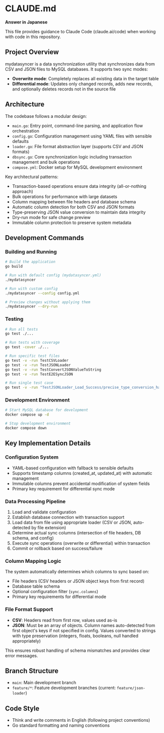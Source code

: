 # CLAUDE.md

**Answer in Japanese**

This file provides guidance to Claude Code (claude.ai/code) when working with code in this repository.

## Project Overview

mydatasyncer is a data synchronization utility that synchronizes data from CSV and JSON files to MySQL databases. It supports two sync modes:

- **Overwrite mode**: Completely replaces all existing data in the target table
- **Differential mode**: Updates only changed records, adds new records, and optionally deletes records not in the source file

## Architecture

The codebase follows a modular design:

- `main.go`: Entry point, command-line parsing, and application flow orchestration
- `config.go`: Configuration management using YAML files with sensible defaults
- `loader.go`: File format abstraction layer (supports CSV and JSON formats)
- `dbsync.go`: Core synchronization logic including transaction management and bulk operations
- `compose.yml`: Docker setup for MySQL development environment

Key architectural patterns:
- Transaction-based operations ensure data integrity (all-or-nothing approach)
- Bulk operations for performance with large datasets
- Column mapping between file headers and database schema
- Automatic column detection for both CSV and JSON formats
- Type-preserving JSON value conversion to maintain data integrity
- Dry-run mode for safe change preview
- Immutable column protection to preserve system metadata

## Development Commands

### Building and Running
```bash
# Build the application
go build

# Run with default config (mydatasyncer.yml)
./mydatasyncer

# Run with custom config
./mydatasyncer --config config.yml

# Preview changes without applying them
./mydatasyncer --dry-run
```

### Testing
```bash
# Run all tests
go test ./...

# Run tests with coverage
go test -cover ./...

# Run specific test files
go test -v -run TestCSVLoader
go test -v -run TestJSONLoader
go test -v -run TestConvertJSONValueToString
go test -v -run TestE2ESyncJSON

# Run single test case
go test -v -run "TestJSONLoader_Load_Success/precise_type_conversion_handling"
```

### Development Environment
```bash
# Start MySQL database for development
docker compose up -d

# Stop development environment
docker compose down
```

## Key Implementation Details

### Configuration System
- YAML-based configuration with fallback to sensible defaults
- Supports timestamp columns (created_at, updated_at) with automatic management
- Immutable columns prevent accidental modification of system fields
- Primary key requirement for differential sync mode

### Data Processing Pipeline
1. Load and validate configuration
2. Establish database connection with transaction support
3. Load data from file using appropriate loader (CSV or JSON, auto-detected by file extension)
4. Determine actual sync columns (intersection of file headers, DB schema, and config)
5. Execute sync operations (overwrite or differential) within transaction
6. Commit or rollback based on success/failure

### Column Mapping Logic
The system automatically determines which columns to sync based on:
- File headers (CSV headers or JSON object keys from first record)
- Database table schema
- Optional configuration filter (`sync.columns`)
- Primary key requirements for differential mode

### File Format Support
- **CSV**: Headers read from first row, values used as-is
- **JSON**: Must be an array of objects. Column names auto-detected from first object's keys if not specified in config. Values converted to strings with type preservation (integers, floats, booleans, null handled appropriately)

This ensures robust handling of schema mismatches and provides clear error messages.

## Branch Structure
- `main`: Main development branch
- `feature/*`: Feature development branches (current: `feature/json-loader`)

## Code Style
- Think and write comments in English (following project conventions)
- Go standard formatting and naming conventions
